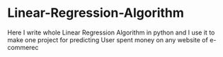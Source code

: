 # Linear-Regression-Algorithm
Here I write whole Linear Regression Algorithm in python and I use it to make one project for predicting User spent money on any website of e-commerec
